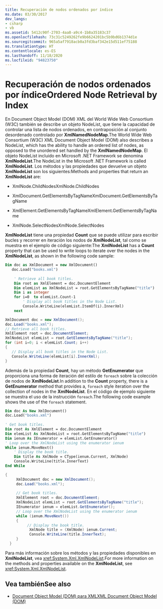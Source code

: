```yaml
---
title: Recuperación de nodos ordenados por índice
ms.date: 03/30/2017
dev_langs:
- csharp
- vb
ms.assetid: 5412c90f-2703-4aa8-a9c4-1b8a35183c37
ms.openlocfilehash: 73c31c5249262fe9b6624201bc5b9bd6b1374d1e
ms.sourcegitcommit: 965a5af7918acb0a3fd3baf342e15d511ef75188
ms.translationtype: HT
ms.contentlocale: es-ES
ms.lasthandoff: 11/18/2020
ms.locfileid: "94823750"
---
```

# <a name="ordered-node-retrieval-by-index"></a><span data-ttu-id="4fd8a-102">Recuperación de nodos ordenados por índice</span><span class="sxs-lookup"><span data-stu-id="4fd8a-102">Ordered Node Retrieval by Index</span></span>
<span data-ttu-id="4fd8a-103">En Document Object Model (DOM) XML del World Wide Web Consortium (W3C) también se describe un objeto NodeList, que tiene la capacidad de controlar una lista de nodos ordenados, en contraposición al conjunto desordenado controlado por **XmlNamedNodeMap**.</span><span class="sxs-lookup"><span data-stu-id="4fd8a-103">The World Wide Web Consortium (W3C) XML Document Object Model (DOM) also describes a NodeList, which has the ability to handle an ordered list of nodes, as opposed to the unordered set handled by the **XmlNamedNodeMap**.</span></span> <span data-ttu-id="4fd8a-104">El objeto NodeList incluido en Microsoft .NET Framework se denomina **XmlNodeList**.</span><span class="sxs-lookup"><span data-stu-id="4fd8a-104">The NodeList in the Microsoft .NET Framework is called **XmlNodeList**.</span></span> <span data-ttu-id="4fd8a-105">Los métodos y las propiedades que devuelve un objeto **XmlNodeList** son los siguientes:</span><span class="sxs-lookup"><span data-stu-id="4fd8a-105">Methods and properties that return an **XmlNodeList** are:</span></span>  
  
- <span data-ttu-id="4fd8a-106">XmlNode.ChildNodes</span><span class="sxs-lookup"><span data-stu-id="4fd8a-106">XmlNode.ChildNodes</span></span>  
  
- <span data-ttu-id="4fd8a-107">XmlDocument.GetElementsByTagName</span><span class="sxs-lookup"><span data-stu-id="4fd8a-107">XmlDocument.GetElementsByTagName</span></span>  
  
- <span data-ttu-id="4fd8a-108">XmlElement.GetElementsByTagName</span><span class="sxs-lookup"><span data-stu-id="4fd8a-108">XmlElement.GetElementsByTagName</span></span>  
  
- <span data-ttu-id="4fd8a-109">XmlNode.SelectNodes</span><span class="sxs-lookup"><span data-stu-id="4fd8a-109">XmlNode.SelectNodes</span></span>  
  
 <span data-ttu-id="4fd8a-110">**XmlNodeList** tiene una propiedad **Count** que se puede utilizar para escribir bucles y recorrer en iteración los nodos de **XmlNodeList**, tal como se muestra en el ejemplo de código siguiente:</span><span class="sxs-lookup"><span data-stu-id="4fd8a-110">The **XmlNodeList** has a **Count** property that can be used to write loops to iterate over the nodes in the **XmlNodeList**, as shown in the following code sample:</span></span>  
  
```vb  
Dim doc as XmlDocument = new XmlDocument()  
   doc.Load("books.xml")  
  
    ' Retrieve all book titles.  
    Dim root as XmlElement = doc.DocumentElement  
    Dim elemList as XmlNodeList = root.GetElementsByTagName("title")  
    Dim i as integer  
    for i=0  to elemList.Count-1  
        ' Display all book titles in the Node List.  
        Console.WriteLine(elemList.ItemOf(i).InnerXml)  
    next  
```  
  
```csharp  
XmlDocument doc = new XmlDocument();  
doc.Load("books.xml");  
// Retrieve all book titles.  
XmlElement root = doc.DocumentElement;  
XmlNodeList elemList = root.GetElementsByTagName("title");  
for (int i=0; i < elemList.Count; i++)  
{
   // Display all book titles in the Node List.  
   Console.WriteLine(elemList[i].InnerXml);  
}
```  
  
 <span data-ttu-id="4fd8a-111">Además de la propiedad **Count**, hay un método **GetEnumerator** que proporciona una forma de iteración del estilo de `foreach` sobre la colección de nodos de **XmlNodeList**.</span><span class="sxs-lookup"><span data-stu-id="4fd8a-111">In addition to the **Count** property, there is a **GetEnumerator** method that provides a, `foreach` style iteration over the collection of nodes in the **XmlNodeList**.</span></span> <span data-ttu-id="4fd8a-112">En el código de ejemplo siguiente se muestra el uso de la instrucción `foreach`.</span><span class="sxs-lookup"><span data-stu-id="4fd8a-112">The following code example shows the use of the `foreach` statement.</span></span>  
  
```vb  
Dim doc As New XmlDocument()  
doc.Load("books.xml")  
  
' Get book titles.  
Dim root As XmlElement = doc.DocumentElement  
Dim elemList As XmlNodeList = root.GetElementsByTagName("title")  
Dim ienum As IEnumerator = elemList.GetEnumerator()  
' Loop over the XmlNodeList using the enumerator ienum
While ienum.MoveNext()  
    ' Display the book title.  
    Dim title As XmlNode = CType(ienum.Current, XmlNode)  
    Console.WriteLine(title.InnerText)  
End While  
```  
  
```csharp  
{  
     XmlDocument doc = new XmlDocument();  
     doc.Load("books.xml");  
  
     // Get book titles.  
     XmlElement root = doc.DocumentElement;  
     XmlNodeList elemList = root.GetElementsByTagName("title");  
     IEnumerator ienum = elemList.GetEnumerator();
     // Loop over the XmlNodeList using the enumerator ienum
     while (ienum.MoveNext())  
     {  
          // Display the book title.  
           XmlNode title = (XmlNode) ienum.Current;  
           Console.WriteLine(title.InnerText);  
     }  
  }  
```  
  
 <span data-ttu-id="4fd8a-113">Para más información sobre los métodos y las propiedades disponibles en **XmlNodeList**, vea <xref:System.Xml.XmlNodeList>.</span><span class="sxs-lookup"><span data-stu-id="4fd8a-113">For more information on the methods and properties available on the **XmlNodeList**, see <xref:System.Xml.XmlNodeList>.</span></span>  
  
## <a name="see-also"></a><span data-ttu-id="4fd8a-114">Vea también</span><span class="sxs-lookup"><span data-stu-id="4fd8a-114">See also</span></span>

- [<span data-ttu-id="4fd8a-115">Document Object Model (DOM) para XML</span><span class="sxs-lookup"><span data-stu-id="4fd8a-115">XML Document Object Model (DOM)</span></span>](xml-document-object-model-dom.md)
